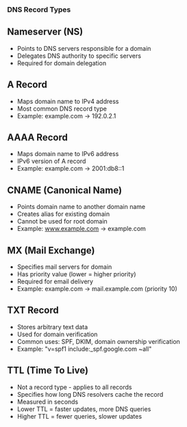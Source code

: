 ### DNS Record Types

## Nameserver (NS)
- Points to DNS servers responsible for a domain
- Delegates DNS authority to specific servers
- Required for domain delegation

## A Record
- Maps domain name to IPv4 address
- Most common DNS record type
- Example: example.com → 192.0.2.1

## AAAA Record  
- Maps domain name to IPv6 address
- IPv6 version of A record
- Example: example.com → 2001:db8::1

## CNAME (Canonical Name)
- Points domain name to another domain name
- Creates alias for existing domain
- Cannot be used for root domain
- Example: www.example.com → example.com

## MX (Mail Exchange)
- Specifies mail servers for domain
- Has priority value (lower = higher priority)
- Required for email delivery
- Example: example.com → mail.example.com (priority 10)

## TXT Record
- Stores arbitrary text data
- Used for domain verification
- Common uses: SPF, DKIM, domain ownership verification
- Example: "v=spf1 include:_spf.google.com ~all"

## TTL (Time To Live)
- Not a record type - applies to all records
- Specifies how long DNS resolvers cache the record
- Measured in seconds
- Lower TTL = faster updates, more DNS queries
- Higher TTL = fewer queries, slower updates